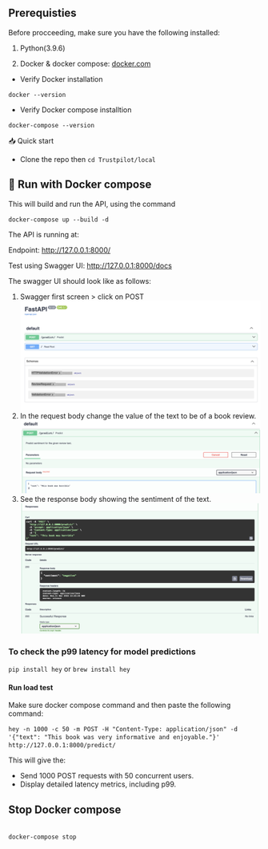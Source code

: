 
## Prerequisties

Before procceeding, make sure you have the following installed:

1. Python(3.9.6)

2. Docker & docker compose: [docker.com](https://www.docker.com)

- Verify Docker installation

```
docker --version
```

- Verify Docker compose installtion

```
docker-compose --version
```

  

📥 Quick start

- Clone the repo then ```cd Trustpilot/local```

  

## 🐳 Run with Docker compose
This will build and run the API, using the command

```
docker-compose up --build -d
```

The API is running at:

Endpoint: http://127.0.0.1:8000/

Test using Swagger UI: http://127.0.0.1:8000/docs


The swagger UI should look like as follows:
1. Swagger first screen > click on POST
![](https://github.com/shreyshrey/Trustpilot_task/blob/master/swagger1.png?raw=true)
2. In the request body change the value of the text to be of a book review.
![](https://github.com/shreyshrey/Trustpilot_task/blob/master/swagger2.png?raw=true)
3. See the response body showing the sentiment of the text.
![](https://github.com/shreyshrey/Trustpilot_task/blob/master/swagger3.png?raw=true)


### To check the p99 latency for model predictions
``` pip install hey ``` or ```brew install hey```

#### Run load test
Make sure docker compose command and then paste the following command:
```
hey -n 1000 -c 50 -m POST -H "Content-Type: application/json" -d '{"text": "This book was very informative and enjoyable."}' http://127.0.0.1:8000/predict/
```
This will give the:
- Send 1000 POST requests with 50 concurrent users.
- Display detailed latency metrics, including p99.

## Stop Docker compose

```

docker-compose stop

```
